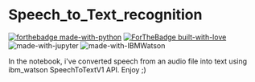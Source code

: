 # Speech_to_Text_recognition

[![forthebadge made-with-python](http://ForTheBadge.com/images/badges/made-with-python.svg)](https://www.python.org/)
[![ForTheBadge built-with-love](http://ForTheBadge.com/images/badges/built-with-love.svg)](http://kambojtarun.pythonanywhere.com/)<br>
![made-with-jupyter](https://img.shields.io/badge/jupyter-6.0-ff7a05?style=for-the-badge&logo=Jupyter)
![made-with-IBMWatson](https://img.shields.io/badge/Watson-4.5-8682ff?style=for-the-badge&logo=IBM)

In the notebook, i've converted speech from an audio file into text using ibm_watson SpeechToTextV1 API. Enjoy ;)
